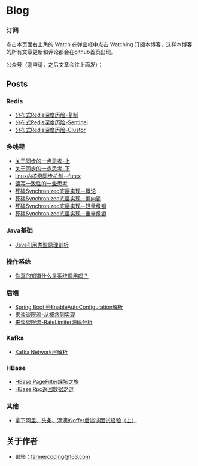 Blog
========

### 订阅
点击本页面右上角的 Watch 在弹出框中点击 Watching 订阅本博客，这样本博客的所有文章更新和评论都会在github首页出现。


公众号（刚申请，之后文章会往上面发）：






## Posts

### Redis

- [分布式Redis深度历险-复制](https://github.com/farmerjohngit/myblog/issues/1)
- [分布式Redis深度历险-Sentinel](https://github.com/farmerjohngit/myblog/issues/2)
- [分布式Redis深度历险-Clustor](https://github.com/farmerjohngit/myblog/issues/5)

### 多线程

- [关于同步的一点思考-上](https://github.com/farmerjohngit/myblog/issues/6)
- [关于同步的一点思考-下](https://github.com/farmerjohngit/myblog/issues/7)
- [linux内核级同步机制--futex](https://github.com/farmerjohngit/myblog/issues/8) 
- [读写一致性的一些思考](https://github.com/farmerjohngit/myblog/issues/9)
- [死磕Synchronized底层实现--概论](https://github.com/farmerjohngit/myblog/issues/12)
- [死磕Synchronized底层实现--偏向锁](https://github.com/farmerjohngit/myblog/issues/13)
- [死磕Synchronized底层实现--轻量级锁](https://github.com/farmerjohngit/myblog/issues/14)
- [死磕Synchronized底层实现--重量级锁](https://github.com/farmerjohngit/myblog/issues/15)

### Java基础

- [Java引用类型原理剖析](https://github.com/farmerjohngit/myblog/issues/10)

### 操作系统

- [你真的知道什么是系统调用吗？](https://github.com/farmerjohngit/myblog/issues/20)

### 后端

- [Spring Boot @EnableAutoConfiguration解析](https://github.com/farmerjohngit/myblog/issues/17)
- [来谈谈限流-从概念到实现](https://github.com/farmerjohngit/myblog/issues/18)
- [来谈谈限流-RateLimiter源码分析](https://github.com/farmerjohngit/myblog/issues/19)

### Kafka
- [Kafka Network层解析](https://github.com/farmerjohngit/myblog/issues/16)

### HBase

- [HBase PageFilter踩坑之旅](https://github.com/farmerjohngit/myblog/issues/4)
- [HBase Rpc返回数据之谜](http://www.farmerjohn.top/2018/01/04/hbase-rpc-count/)

### 其他
- [拿下阿里、头条、滴滴的offer后谈谈面试经验（上）](https://github.com/farmerjohngit/myblog/issues/21)

## 关于作者
- 邮箱：farmercoding@163.com

